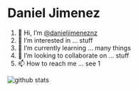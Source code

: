 # Daniel Jimenez

1. 👋 Hi, I’m [@danieljimeneznz](https://twitter.com/danieljimeneznz)
2. 👀 I’m interested in ... stuff
3. 🌱 I’m currently learning ... many things
4. 💞️ I’m looking to collaborate on ... stuff
5. 📫 How to reach me ... see 1

![github stats](https://github-readme-stats.vercel.app/api?username=danieljimeneznz&show_icons=true&count_private=true&hide_title=true)
